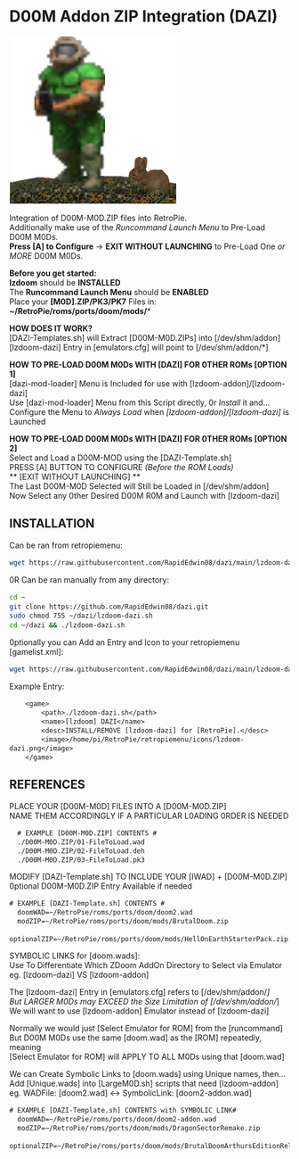 # D00M Addon ZIP Integration (DAZI)  
![lzdoom-dazi.png](https://raw.githubusercontent.com/RapidEdwin08/dazi/main/lzdoom-dazi.png)  

Integration of D00M-M0D.ZIP files into RetroPie.  
Additionally make use of the *Runcommand Launch Menu* to Pre-Load D00M M0Ds.  
**Press [A] to Configure** -> **EXIT WITHOUT LAUNCHING** to Pre-Load One *or MORE* D00M M0Ds.  

**Before you get started:**  
**lzdoom** should be **INSTALLED**  
The **Runcommand Launch Menu** should be **ENABLED**  
Place your **[M0D].ZIP/PK3/PK7** Files in: **~/RetroPie/roms/ports/doom/mods/***  

**HOW DOES IT WORK?**  
[DAZI-Templates.sh] will Extract [D00M-M0D.ZIPs] into [/dev/shm/addon]  
[lzdoom-dazi] Entry in [emulators.cfg] will point to [/dev/shm/addon/*]  

**HOW TO PRE-LOAD D00M M0Ds WITH [DAZI] FOR 0THER ROMs [0PTION 1]**  
[dazi-mod-loader] Menu is Included for use with [lzdoom-addon]/[lzdoom-dazi]  
Use [dazi-mod-loader] Menu from this Script directly, 0r *Install* it and...  
Configure the Menu to *Always Load* when *[lzdoom-addon]/[lzdoom-dazi]* is Launched  

**HOW TO PRE-LOAD D00M M0Ds WITH [DAZI] FOR 0THER ROMs [0PTION 2]**  
Select and Load a D00M-MOD using the [DAZI-Template.sh]  
PRESS [A] BUTTON TO CONFIGURE *(Before the ROM Loads)*  
** [EXIT WITHOUT LAUNCHING] **  
The Last D00M-M0D Selected will Still be Loaded in [/dev/shm/addon]  
Now Select any 0ther Desired D00M R0M and Launch with [lzdoom-dazi]  

## INSTALLATION  

Can be ran from retropiemenu:  

```bash
wget https://raw.githubusercontent.com/RapidEdwin08/dazi/main/lzdoom-dazi.sh -P ~/RetroPie/retropiemenu
```

0R Can be ran manually from any directory:  
```bash
cd ~
git clone https://github.com/RapidEdwin08/dazi.git
sudo chmod 755 ~/dazi/lzdoom-dazi.sh
cd ~/dazi && ./lzdoom-dazi.sh
```

0ptionally you can Add an Entry and Icon to your retropiemenu [gamelist.xml]:  
```bash
wget https://raw.githubusercontent.com/RapidEdwin08/dazi/main/lzdoom-dazi.png -P ~/RetroPie/retropiemenu/icons
```
Example Entry:  
```
	<game>
		<path>./lzdoom-dazi.sh</path>
		<name>[lzdoom] DAZI</name>
		<desc>INSTALL/REMOVE [lzdoom-dazi] for [RetroPie].</desc>
		<image>/home/pi/RetroPie/retropiemenu/icons/lzdoom-dazi.png</image>
	</game>
```
## REFERENCES  

PLACE YOUR [D00M-M0D] FILES INTO A [D00M-M0D.ZIP]  
NAME THEM ACCORDINGLY IF A PARTICULAR L0ADING 0RDER IS NEEDED  

      # EXAMPLE [D00M-M0D.ZIP] CONTENTS #  
      ./D00M-M0D.ZIP/01-FileToLoad.wad  
      ./D00M-M0D.ZIP/02-FileToLoad.deh  
      ./D00M-M0D.ZIP/03-FileToLoad.pk3  

MODIFY [DAZI-Template.sh] TO INCLUDE YOUR [IWAD] + [D00M-M0D.ZIP]  
0ptional D00M-M0D.ZIP Entry Available if needed  

    # EXAMPLE [DAZI-Template.sh] CONTENTS #  
      doomWAD=~/RetroPie/roms/ports/doom/doom2.wad  
      modZIP=~/RetroPie/roms/ports/doom/mods/BrutalDoom.zip  
      optionalZIP=~/RetroPie/roms/ports/doom/mods/HellOnEarthStarterPack.zip  

SYMBOLIC LINKS for [doom.wads]:  
Use To Differentiate Which ZDoom AddOn Directory to Select via Emulator  
eg. [lzdoom-dazi] VS [lzdoom-addon]  

The [lzdoom-dazi] Entry in [emulators.cfg] refers to [/dev/shm/addon/*]  
But LARGER M0Ds may EXCEED the Size Limitation of [/dev/shm/addon/*]  
We will want to use [lzdoom-addon] Emulator instead of [lzdoom-dazi]  

Normally we would just [Select Emulator for ROM] from the [runcommand]  
But D00M M0Ds use the same [doom.wad] as the [ROM] repeatedly, meaning  
[Select Emulator for ROM] will APPLY TO ALL M0Ds using that [doom.wad]  

We can Create Symbolic Links to [doom.wads] using Unique names, then...  
Add [Unique.wads] into [LargeM0D.sh] scripts that need [lzdoom-addon]  
eg. WADFile: [doom2.wad]  <->  SymbolicLink: [doom2-addon.wad]  

    # EXAMPLE [DAZI-Template.sh] CONTENTS with SYMBOLIC LINK#  
      doomWAD=~/RetroPie/roms/ports/doom/doom2-addon.wad 
      modZIP=~/RetroPie/roms/ports/doom/mods/DragonSectorRemake.zip  
      optionalZIP=~/RetroPie/roms/ports/doom/mods/BrutalDoomArthursEditionReloaded.zip  
